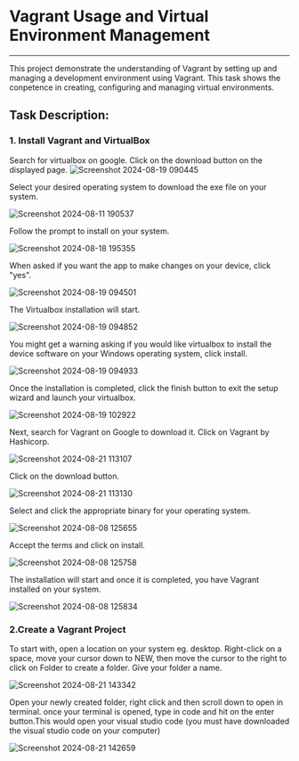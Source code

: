 # Vagrant Usage and Virtual Environment Management
--------------------------------------------------
This project demonstrate the understanding of Vagrant by setting up and managing a development environment using Vagrant. This task shows the conpetence in creating, configuring and managing virtual environments. 
## Task Description:
### 1. Install Vagrant and VirtualBox
   
Search for virtualbox on google. Click on the download button on the displayed page.
 ![Screenshot 2024-08-19 090445](https://github.com/user-attachments/assets/9bb04cb0-928e-4f43-8551-1d0c5ac102c7)

Select your desired operating system to download the exe file on your system.

![Screenshot 2024-08-11 190537](https://github.com/user-attachments/assets/19bd9802-a42d-4347-a214-19a5dafab034)

Follow the prompt to install on your system.

![Screenshot 2024-08-18 195355](https://github.com/user-attachments/assets/0317cf98-2e2e-4081-82cf-516870d3bf27)

When asked if you want the app to make changes on your device, click "yes".

![Screenshot 2024-08-19 094501](https://github.com/user-attachments/assets/194ce982-46e4-42cc-a4e8-379a705bb0d0)

The Virtualbox installation will start.

![Screenshot 2024-08-19 094852](https://github.com/user-attachments/assets/ed51a57b-6676-48aa-af25-366ed8888177)

You might get a warning asking if you would like virtualbox to install the device software on your Windows operating system, click install. 


![Screenshot 2024-08-19 094933](https://github.com/user-attachments/assets/ba7c2330-66a0-45a4-9500-c84ded3ec1fd)

Once the installation is completed, click the finish button to exit the setup wizard and launch your virtualbox.

![Screenshot 2024-08-19 102922](https://github.com/user-attachments/assets/8f4c21cb-82e1-4be6-8a72-2e7237114c21)

Next, search for Vagrant on Google to download it. Click on Vagrant by Hashicorp.

![Screenshot 2024-08-21 113107](https://github.com/user-attachments/assets/ea89efb3-0251-4412-a427-5a7b5957c4f7)

Click on the download button.

![Screenshot 2024-08-21 113130](https://github.com/user-attachments/assets/2f25fed3-d7e6-40be-adb2-af0f49cdc91b)

Select and click the appropriate binary for your operating system.

![Screenshot 2024-08-08 125655](https://github.com/user-attachments/assets/b94f5626-2df4-42ec-a24f-88c6e4d9d6e9)

Accept the terms and click on install.

![Screenshot 2024-08-08 125758](https://github.com/user-attachments/assets/8a543639-f3f6-4edc-9086-6bc00a8c524f)

The installation will start and once it is completed, you have Vagrant installed on your system.

![Screenshot 2024-08-08 125834](https://github.com/user-attachments/assets/72a3286a-1fd2-421d-b90e-9fc8ae4eda0f)

### 2.Create a Vagrant Project 

To start with, open a location on your system eg. desktop. Right-click on a space, move your cursor down to NEW, then move the cursor to the right to click on Folder to create a folder. Give your folder a name.

![Screenshot 2024-08-21 143342](https://github.com/user-attachments/assets/a5ae174f-c5d0-43b2-90bb-35c42f449b10)

Open your newly created folder, right click and then scroll down to open in terminal. once your terminal is opened, type in code and hit on the enter button.This would open your visual studio code (you must have downloaded the visual studio code on your computer)

![Screenshot 2024-08-21 142659](https://github.com/user-attachments/assets/7497015c-d53d-42a3-9f8b-6284df854766)































